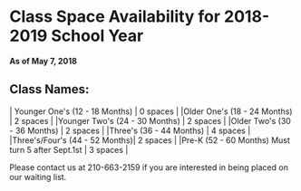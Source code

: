 # Class Space Availability for 2018-2019 School Year

**As of May 7, 2018**

## Class Names:
| Younger One's (12 - 18 Months) | 0 spaces |
|Older One's (18 - 24 Months)   | 2 spaces |
|Younger Two's (24 - 30 Months) | 2 spaces |
|Older Two's (30 - 36 Months)   | 2 spaces |
|Three's (36 - 44 Months)       | 4 spaces |
|Three's/Four's (44 - 52 Months)| 2 spaces |
|Pre-K (52 - 60 Months) Must turn 5 after Sept.1st | 3 spaces |

Please contact us at 210-663-2159 if you are interested in being placed on our waiting list.
